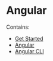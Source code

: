# Angular

Contains:

- [Get Started](./Get_Started.md)
- [Angular](./Angular.md)
- [Angular CLI](./AngularCLI.md)